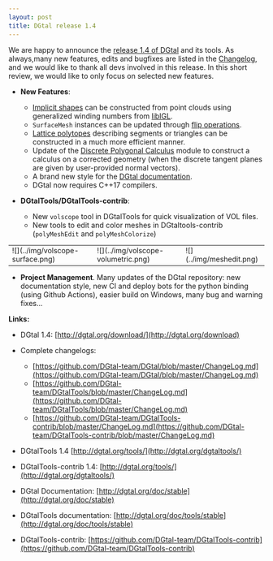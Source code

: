 ```yaml
---
layout: post
title: DGtal release 1.4
---
```


We are happy to announce the [release  1.4 of DGtal](https://github.com/DGtal-team/DGtal/releases/tag/1.4) and its tools. As always,many new features, edits and bugfixes are listed in the [Changelog](https://github.com/DGtal-team/DGtal/blob/master/ChangeLog.md), and we would like to thank all devs involved in this release. In this short review, we would like to only focus on selected new features.

* **New Features**:
  * [Implicit shapes](https://dgtal-team.github.io/doc-nightly/moduleWinding.html) can be constructed from point clouds using generalized winding numbers from [libIGL](https://libigl.github.io).
  * `SurfaceMesh` instances can be updated through [flip operations](https://dgtal-team.github.io/doc-nightly/moduleSurfaceMesh.html#SurfMesh_sec8).
  * [Lattice polytopes](https://dgtal-team.github.io/doc-nightly/moduleDigitalConvexity.html) describing segments or triangles can be constructed in a much more efficient manner.
  * Update of the [Discrete Polygonal Calculus](https://dgtal-team.github.io/doc-nightly/modulePolygonalCalculus.html) module to construct a calculus on a corrected geometry (when the discrete tangent planes are given by  user-provided normal vectors).
  * A brand new style for the [DGtal documentation](https://dgtal-team.github.io/doc-nightly/index.html).
  * DGtal now requires C++17 compilers.

* **DGtalTools/DGtalTools-contrib**:
  * New `volscope` tool in DGtalTools for quick visualization of VOL files.
  * New tools to edit and color meshes in DGtaltools-contrib (`polyMeshEdit` and `polyMeshColorize`)
<table border="0">
<tr>
<td markdown="span">![](../img/volscope-surface.png) </td><td markdown="span">  ![](../img/volscope-volumetric.png) </td><td markdown="span">  ![](../img/meshedit.png) </td>
</tr>
</table>

* **Project Management**. Many updates of the DGtal repository: new documentation style, new CI and deploy bots for the python binding (using Github Actions), easier build on Windows, many bug and warning fixes...

**Links:**

  * DGtal 1.4: [http://dgtal.org/download/](http://dgtal.org/download)
  * Complete changelogs:
      * [https://github.com/DGtal-team/DGtal/blob/master/ChangeLog.md](https://github.com/DGtal-team/DGtal/blob/master/ChangeLog.md)
      * [https://github.com/DGtal-team/DGtalTools/blob/master/ChangeLog.md](https://github.com/DGtal-team/DGtalTools/blob/master/ChangeLog.md)
      * [https://github.com/DGtal-team/DGtalTools-contrib/blob/master/ChangeLog.md](https://github.com/DGtal-team/DGtalTools-contrib/blob/master/ChangeLog.md)

  * DGtalTools 1.4 [http://dgtal.org/tools/](http://dgtal.org/dgtaltools/)
  * DGtalTools-contrib 1.4: [http://dgtal.org/tools/](http://dgtal.org/dgtaltools/)
  * DGtal Documentation: [http://dgtal.org/doc/stable](http://dgtal.org/doc/stable)
  * DGtalTools documentation:  [http://dgtal.org/doc/tools/stable](http://dgtal.org/doc/tools/stable)
  * DGtalTools-contrib: [https://github.com/DGtal-team/DGtalTools-contrib](https://github.com/DGtal-team/DGtalTools-contrib)


